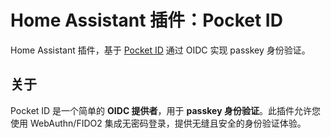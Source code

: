 # Home Assistant 插件：Pocket ID

Home Assistant 插件，基于 [Pocket ID](https://pocket-id.org/) 通过 OIDC 实现 passkey 身份验证。

## 关于

Pocket ID 是一个简单的 **OIDC 提供者**，用于 **passkey 身份验证**。此插件允许您使用 WebAuthn/FIDO2 集成无密码登录，提供无缝且安全的身份验证体验。